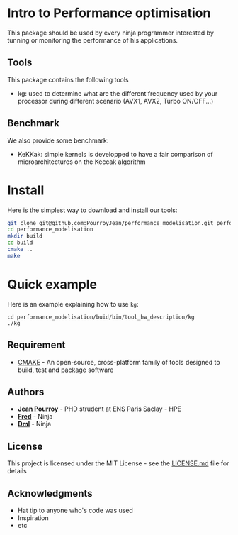 # Intro to Performance optimisation
This package should be used by every ninja programmer interested by tunning or monitoring the performance of his applications.

## Tools
This package contains the following tools
*   kg: used to determine what are the different frequency used by your processor during different scenario (AVX1, AVX2, Turbo ON/OFF...)

## Benchmark
We also provide some benchmark:
* KeKKak: simple kernels is developped to have a fair comparison of microarchitectures on the Keccak algorithm 

# Install
Here is the simplest way to download and install our tools:
```bash
git clone git@github.com:PourroyJean/performance_modelisation.git performance_modelisation
cd performance_modelisation
mkdir build
cd build
cmake ..
make
```

# Quick example

Here is an example explaining how to use `kg`:
```
cd performance_modelisation/buid/bin/tool_hw_description/kg
./kg
```



## Requirement

* [CMAKE](https://cmake.org/) - An open-source, cross-platform family of tools designed to build, test and package software


## Authors

* **[Jean Pourroy](https://www.linkedin.com/in/pourroyjean/)** - PHD strudent at ENS Paris Saclay - HPE
* **[Fred]()** - Ninja
* **[Dml]()** - Ninja

## License

This project is licensed under the MIT License - see the [LICENSE.md](LICENSE.md) file for details

## Acknowledgments

* Hat tip to anyone who's code was used
* Inspiration
* etc
